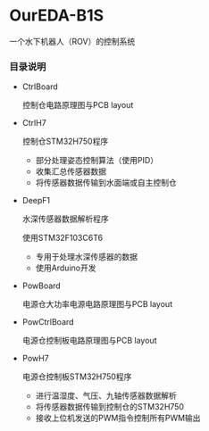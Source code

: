 # OurEDA-B1S

一个水下机器人（ROV）的控制系统

### 目录说明

* CtrlBoard

  控制仓电路原理图与PCB layout

* CtrlH7

  控制仓STM32H750程序

  * 部分处理姿态控制算法（使用PID）
  * 收集汇总传感器数据
  * 将传感器数据传输到水面端或自主控制仓

* DeepF1

  水深传感器数据解析程序

  使用STM32F103C6T6

  * 专用于处理水深传感器的数据
  * 使用Arduino开发

* PowBoard

  电源仓大功率电源电路原理图与PCB layout

* PowCtrlBoard

  电源仓控制板电路原理图与PCB layout

* PowH7

  电源仓控制板STM32H750程序

  * 进行温湿度、气压、九轴传感器数据解析
  * 将传感器数据传输到控制仓的STM32H750
  * 接收上位机发送的PWM指令控制所有PWM输出